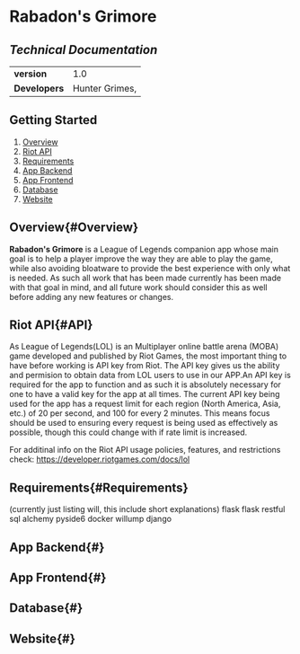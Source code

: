 # Rabadon's Grimore
## *Technical Documentation*
|||
|-|--|
|**version**|1.0|
|**Developers**|Hunter Grimes,|

## Getting Started
1. [Overview](#Overview)
2. [Riot API](#API)
3. [Requirements](#Requirements)
4. [App Backend]()
5. [App Frontend]()
6. [Database]()
7. [Website]()
## Overview{#Overview}
**Rabadon's Grimore** is a League of Legends companion app whose main goal is to help a player improve the way they are able to play the game, while also avoiding bloatware to provide the best experience with only what is needed. As such all work that has been made currently has been made with that goal in mind, and all future work should consider this as well before adding any new features or changes. 
## Riot API{#API}
As League of Legends(LOL) is an Multiplayer online battle arena (MOBA) game developed and published by Riot Games, the most important thing to have before working is API key from Riot.
The API key gives us the ability and permision to obtain data from LOL users to use in our APP.An API key is required for the app to function and as such it is absolutely necessary for one to have a valid key for the app at all times. The current API key being used for the app has a request limit for each region (North America, Asia, etc.) of 20 per second, and 100 for every 2 minutes. This means focus should be used to ensuring every request is being used as effectively as possible, though this could change with if rate limit is increased.

For additinal info on the Riot API usage policies, features, and restrictions check: https://developer.riotgames.com/docs/lol
## Requirements{#Requirements}
(currently just listing will, this include short explanations)
flask
flask restful
sql alchemy
pyside6
docker
willump
django
## App Backend{#}
## App Frontend{#}
## Database{#}
## Website{#}